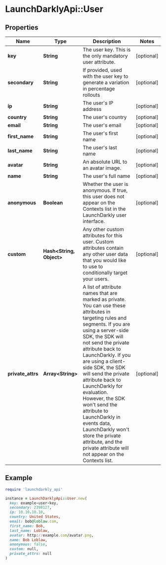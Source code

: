 # LaunchDarklyApi::User

## Properties

| Name | Type | Description | Notes |
| ---- | ---- | ----------- | ----- |
| **key** | **String** | The user key. This is the only mandatory user attribute. | [optional] |
| **secondary** | **String** | If provided, used with the user key to generate a variation in percentage rollouts | [optional] |
| **ip** | **String** | The user&#39;s IP address | [optional] |
| **country** | **String** | The user&#39;s country | [optional] |
| **email** | **String** | The user&#39;s email | [optional] |
| **first_name** | **String** | The user&#39;s first name | [optional] |
| **last_name** | **String** | The user&#39;s last name | [optional] |
| **avatar** | **String** | An absolute URL to an avatar image. | [optional] |
| **name** | **String** | The user&#39;s full name | [optional] |
| **anonymous** | **Boolean** | Whether the user is anonymous. If true, this user does not appear on the Contexts list in the LaunchDarkly user interface. | [optional] |
| **custom** | **Hash&lt;String, Object&gt;** | Any other custom attributes for this user. Custom attributes contain any other user data that you would like to use to conditionally target your users. | [optional] |
| **private_attrs** | **Array&lt;String&gt;** | A list of attribute names that are marked as private. You can use these attributes in targeting rules and segments. If you are using a server-side SDK, the SDK will not send the private attribute back to LaunchDarkly. If you are using a client-side SDK, the SDK will send the private attribute back to LaunchDarkly for evaluation. However, the SDK won&#39;t send the attribute to LaunchDarkly in events data, LaunchDarkly won&#39;t store the private attribute, and the private attribute will not appear on the Contexts list. | [optional] |

## Example

```ruby
require 'launchdarkly_api'

instance = LaunchDarklyApi::User.new(
  key: example-user-key,
  secondary: 2398127,
  ip: 10.10.10.10,
  country: United States,
  email: bob@loblaw.com,
  first_name: Bob,
  last_name: Loblaw,
  avatar: http://example.com/avatar.png,
  name: Bob Loblaw,
  anonymous: false,
  custom: null,
  private_attrs: null
)
```

